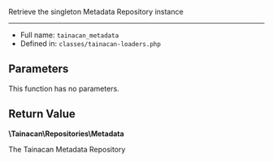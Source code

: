 
Retrieve the singleton Metadata Repository instance

***

* Full name: `tainacan_metadata`
* Defined in: `classes/tainacan-loaders.php`

## Parameters

This function has no parameters.

## Return Value

**\Tainacan\Repositories\Metadata**

The Tainacan Metadata Repository
